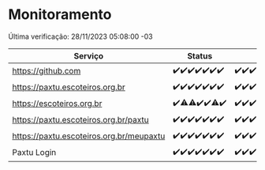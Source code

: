 # Monitoramento

Última verificação: 28/11/2023 05:08:00 -03

|Serviço|Status|Últimas 24h|
|---|---|---|
|https://github.com|<span title="2023-11-21: OK=24">✔️</span><span title="2023-11-22: OK=23">✔️</span><span title="2023-11-23: OK=24">✔️</span><span title="2023-11-24: OK=24">✔️</span><span title="2023-11-25: OK=24">✔️</span><span title="2023-11-26: OK=24">✔️</span><span title="2023-11-27: OK=8">✔️</span>|<span title="27/11/2023 05:09:00 -03 : 200">✔️</span><span title="27/11/2023 06:07:00 -03 : 200">✔️</span><span title="27/11/2023 07:07:00 -03 : 200">✔️</span><span title="27/11/2023 08:04:00 -03 : 200">✔️</span><span title="27/11/2023 09:11:00 -03 : 200">✔️</span><span title="27/11/2023 10:10:00 -03 : 200">✔️</span><span title="27/11/2023 11:06:00 -03 : 200">✔️</span><span title="27/11/2023 12:06:00 -03 : 200">✔️</span><span title="27/11/2023 13:08:00 -03 : 200">✔️</span><span title="27/11/2023 14:05:00 -03 : 200">✔️</span><span title="27/11/2023 15:08:00 -03 : 200">✔️</span><span title="27/11/2023 16:03:00 -03 : 200">✔️</span><span title="27/11/2023 17:06:00 -03 : 200">✔️</span><span title="27/11/2023 18:04:00 -03 : 200">✔️</span><span title="27/11/2023 19:03:00 -03 : 200">✔️</span><span title="27/11/2023 20:06:00 -03 : 200">✔️</span><span title="27/11/2023 21:31:00 -03 : 200">✔️</span><span title="27/11/2023 22:48:00 -03 : 200">✔️</span><span title="27/11/2023 23:21:00 -03 : 200">✔️</span><span title="28/11/2023 00:07:00 -03 : 200">✔️</span><span title="28/11/2023 01:07:00 -03 : 200">✔️</span><span title="28/11/2023 02:06:00 -03 : 200">✔️</span><span title="28/11/2023 03:09:00 -03 : 200">✔️</span><span title="28/11/2023 04:06:00 -03 : 200">✔️</span><span title="28/11/2023 05:08:00 -03 : 200">✔️</span>|
|https://paxtu.escoteiros.org.br|<span title="2023-11-21: OK=24">✔️</span><span title="2023-11-22: OK=23">✔️</span><span title="2023-11-23: OK=24">✔️</span><span title="2023-11-24: OK=24">✔️</span><span title="2023-11-25: OK=24">✔️</span><span title="2023-11-26: OK=24">✔️</span><span title="2023-11-27: OK=8">✔️</span>|<span title="27/11/2023 05:09:00 -03 : 200">✔️</span><span title="27/11/2023 06:07:00 -03 : 200">✔️</span><span title="27/11/2023 07:07:00 -03 : 200">✔️</span><span title="27/11/2023 08:04:00 -03 : 200">✔️</span><span title="27/11/2023 09:11:00 -03 : 200">✔️</span><span title="27/11/2023 10:10:00 -03 : 200">✔️</span><span title="27/11/2023 11:06:00 -03 : 200">✔️</span><span title="27/11/2023 12:06:00 -03 : 200">✔️</span><span title="27/11/2023 13:08:00 -03 : 200">✔️</span><span title="27/11/2023 14:05:00 -03 : 200">✔️</span><span title="27/11/2023 15:08:00 -03 : 200">✔️</span><span title="27/11/2023 16:03:00 -03 : 200">✔️</span><span title="27/11/2023 17:06:00 -03 : 200">✔️</span><span title="27/11/2023 18:04:00 -03 : 200">✔️</span><span title="27/11/2023 19:03:00 -03 : 200">✔️</span><span title="27/11/2023 20:06:00 -03 : 200">✔️</span><span title="27/11/2023 21:31:00 -03 : 0">❌</span><span title="27/11/2023 22:48:00 -03 : 200">✔️</span><span title="27/11/2023 23:21:00 -03 : 200">✔️</span><span title="28/11/2023 00:07:00 -03 : 200">✔️</span><span title="28/11/2023 01:07:00 -03 : 200">✔️</span><span title="28/11/2023 02:06:00 -03 : 200">✔️</span><span title="28/11/2023 03:09:00 -03 : 200">✔️</span><span title="28/11/2023 04:06:00 -03 : 200">✔️</span><span title="28/11/2023 05:08:00 -03 : 200">✔️</span>|
|https://escoteiros.org.br|<span title="2023-11-21: OK=24">✔️</span><span title="2023-11-22: OK=22, Falhas=1">⚠️</span><span title="2023-11-23: OK=23, Falhas=1">⚠️</span><span title="2023-11-24: OK=24">✔️</span><span title="2023-11-25: OK=24">✔️</span><span title="2023-11-26: OK=23, Falhas=1">⚠️</span><span title="2023-11-27: OK=8">✔️</span>|<span title="27/11/2023 05:09:00 -03 : 200">✔️</span><span title="27/11/2023 06:07:00 -03 : 200">✔️</span><span title="27/11/2023 07:07:00 -03 : 200">✔️</span><span title="27/11/2023 08:04:00 -03 : 200">✔️</span><span title="27/11/2023 09:11:00 -03 : 200">✔️</span><span title="27/11/2023 10:10:00 -03 : 200">✔️</span><span title="27/11/2023 11:06:00 -03 : 200">✔️</span><span title="27/11/2023 12:06:00 -03 : 200">✔️</span><span title="27/11/2023 13:08:00 -03 : 200">✔️</span><span title="27/11/2023 14:05:00 -03 : 200">✔️</span><span title="27/11/2023 15:08:00 -03 : 200">✔️</span><span title="27/11/2023 16:03:00 -03 : 200">✔️</span><span title="27/11/2023 17:06:00 -03 : 200">✔️</span><span title="27/11/2023 18:04:00 -03 : 200">✔️</span><span title="27/11/2023 19:03:00 -03 : 200">✔️</span><span title="27/11/2023 20:06:00 -03 : 200">✔️</span><span title="27/11/2023 21:31:00 -03 : 200">✔️</span><span title="27/11/2023 22:48:00 -03 : 200">✔️</span><span title="27/11/2023 23:21:00 -03 : 200">✔️</span><span title="28/11/2023 00:07:00 -03 : 200">✔️</span><span title="28/11/2023 01:07:00 -03 : 200">✔️</span><span title="28/11/2023 02:06:00 -03 : 200">✔️</span><span title="28/11/2023 03:09:00 -03 : 200">✔️</span><span title="28/11/2023 04:06:00 -03 : 200">✔️</span><span title="28/11/2023 05:08:00 -03 : 200">✔️</span>|
|https://paxtu.escoteiros.org.br/paxtu|<span title="2023-11-21: OK=24">✔️</span><span title="2023-11-22: OK=23">✔️</span><span title="2023-11-23: OK=24">✔️</span><span title="2023-11-24: OK=24">✔️</span><span title="2023-11-25: OK=24">✔️</span><span title="2023-11-26: OK=24">✔️</span><span title="2023-11-27: OK=8">✔️</span>|<span title="27/11/2023 05:09:00 -03 : 200">✔️</span><span title="27/11/2023 06:07:00 -03 : 200">✔️</span><span title="27/11/2023 07:07:00 -03 : 200">✔️</span><span title="27/11/2023 08:04:00 -03 : 200">✔️</span><span title="27/11/2023 09:11:00 -03 : 200">✔️</span><span title="27/11/2023 10:10:00 -03 : 200">✔️</span><span title="27/11/2023 11:06:00 -03 : 200">✔️</span><span title="27/11/2023 12:06:00 -03 : 200">✔️</span><span title="27/11/2023 13:08:00 -03 : 200">✔️</span><span title="27/11/2023 14:05:00 -03 : 200">✔️</span><span title="27/11/2023 15:08:00 -03 : 200">✔️</span><span title="27/11/2023 16:03:00 -03 : 200">✔️</span><span title="27/11/2023 17:06:00 -03 : 200">✔️</span><span title="27/11/2023 18:04:00 -03 : 200">✔️</span><span title="27/11/2023 19:03:00 -03 : 200">✔️</span><span title="27/11/2023 20:06:00 -03 : 200">✔️</span><span title="27/11/2023 21:31:00 -03 : 200">✔️</span><span title="27/11/2023 22:48:00 -03 : 200">✔️</span><span title="27/11/2023 23:21:00 -03 : 200">✔️</span><span title="28/11/2023 00:07:00 -03 : 200">✔️</span><span title="28/11/2023 01:07:00 -03 : 200">✔️</span><span title="28/11/2023 02:06:00 -03 : 200">✔️</span><span title="28/11/2023 03:09:00 -03 : 200">✔️</span><span title="28/11/2023 04:06:00 -03 : 200">✔️</span><span title="28/11/2023 05:08:00 -03 : 200">✔️</span>|
|https://paxtu.escoteiros.org.br/meupaxtu|<span title="2023-11-21: OK=24">✔️</span><span title="2023-11-22: OK=23">✔️</span><span title="2023-11-23: OK=24">✔️</span><span title="2023-11-24: OK=24">✔️</span><span title="2023-11-25: OK=24">✔️</span><span title="2023-11-26: OK=24">✔️</span><span title="2023-11-27: OK=8">✔️</span>|<span title="27/11/2023 05:09:00 -03 : 200">✔️</span><span title="27/11/2023 06:07:00 -03 : 200">✔️</span><span title="27/11/2023 07:07:00 -03 : 200">✔️</span><span title="27/11/2023 08:04:00 -03 : 200">✔️</span><span title="27/11/2023 09:11:00 -03 : 200">✔️</span><span title="27/11/2023 10:10:00 -03 : 200">✔️</span><span title="27/11/2023 11:06:00 -03 : 200">✔️</span><span title="27/11/2023 12:06:00 -03 : 200">✔️</span><span title="27/11/2023 13:08:00 -03 : 200">✔️</span><span title="27/11/2023 14:05:00 -03 : 200">✔️</span><span title="27/11/2023 15:08:00 -03 : 200">✔️</span><span title="27/11/2023 16:03:00 -03 : 200">✔️</span><span title="27/11/2023 17:06:00 -03 : 200">✔️</span><span title="27/11/2023 18:04:00 -03 : 200">✔️</span><span title="27/11/2023 19:03:00 -03 : 200">✔️</span><span title="27/11/2023 20:06:00 -03 : 200">✔️</span><span title="27/11/2023 21:31:00 -03 : 200">✔️</span><span title="27/11/2023 22:48:00 -03 : 200">✔️</span><span title="27/11/2023 23:21:00 -03 : 200">✔️</span><span title="28/11/2023 00:07:00 -03 : 200">✔️</span><span title="28/11/2023 01:07:00 -03 : 200">✔️</span><span title="28/11/2023 02:06:00 -03 : 200">✔️</span><span title="28/11/2023 03:09:00 -03 : 200">✔️</span><span title="28/11/2023 04:06:00 -03 : 200">✔️</span><span title="28/11/2023 05:08:00 -03 : 200">✔️</span>|
|Paxtu Login|<span title="2023-11-21: OK=24">✔️</span><span title="2023-11-22: OK=23">✔️</span><span title="2023-11-23: OK=24">✔️</span><span title="2023-11-24: OK=24">✔️</span><span title="2023-11-25: OK=24">✔️</span><span title="2023-11-26: OK=24">✔️</span><span title="2023-11-27: OK=8">✔️</span>|<span title="27/11/2023 05:09:00 -03 : 200">✔️</span><span title="27/11/2023 06:07:00 -03 : 200">✔️</span><span title="27/11/2023 07:07:00 -03 : 200">✔️</span><span title="27/11/2023 08:04:00 -03 : 200">✔️</span><span title="27/11/2023 09:11:00 -03 : 200">✔️</span><span title="27/11/2023 10:10:00 -03 : 200">✔️</span><span title="27/11/2023 11:06:00 -03 : 200">✔️</span><span title="27/11/2023 12:06:00 -03 : 200">✔️</span><span title="27/11/2023 13:08:00 -03 : 200">✔️</span><span title="27/11/2023 14:05:00 -03 : 200">✔️</span><span title="27/11/2023 15:08:00 -03 : 200">✔️</span><span title="27/11/2023 16:03:00 -03 : 200">✔️</span><span title="27/11/2023 17:06:00 -03 : 200">✔️</span><span title="27/11/2023 18:04:00 -03 : 200">✔️</span><span title="27/11/2023 19:03:00 -03 : 200">✔️</span><span title="27/11/2023 20:06:00 -03 : 200">✔️</span><span title="27/11/2023 21:31:00 -03 : 200">✔️</span><span title="27/11/2023 22:48:00 -03 : 200">✔️</span><span title="27/11/2023 23:21:00 -03 : 200">✔️</span><span title="28/11/2023 00:07:00 -03 : 200">✔️</span><span title="28/11/2023 01:07:00 -03 : 200">✔️</span><span title="28/11/2023 02:06:00 -03 : 200">✔️</span><span title="28/11/2023 03:09:00 -03 : 200">✔️</span><span title="28/11/2023 04:06:00 -03 : 200">✔️</span><span title="28/11/2023 05:08:00 -03 : 200">✔️</span>|
